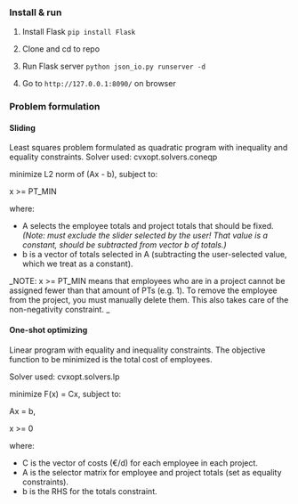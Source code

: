 ### Install & run
1. Install Flask
`pip install Flask`

2. Clone and cd to repo

3. Run Flask server
`python json_io.py runserver -d`

4. Go to `http://127.0.0.1:8090/` on browser

### Problem formulation
#### Sliding
Least squares problem formulated as quadratic program with inequality and equality constraints.
Solver used: cvxopt.solvers.coneqp

minimize L2 norm of (Ax - b), subject to:

x >= PT_MIN

where:

* A selects the employee totals and project totals that should be fixed. _(Note: must *exclude* the slider selected by the user! That value is a constant, should be subtracted from vector b of totals.)_
* b is a vector of totals selected in A (subtracting the user-selected value, which we treat as a constant).

_NOTE: x >= PT_MIN means that employees who are in a project cannot be assigned fewer than that amount of PTs (e.g. 1). To remove the employee from the project, you must manually delete them. This also takes care of the non-negativity constraint.
_

#### One-shot optimizing
Linear program with equality and inequality constraints. The objective function to be minimized is the total cost of employees.

Solver used: cvxopt.solvers.lp

minimize F(x) = Cx, subject to:

Ax = b,

x >= 0

where:

* C is the vector of costs (€/d) for each employee in each project.
* A is the selector matrix for employee and project totals (set as equality constraints).
* b is the RHS for the totals constraint.
